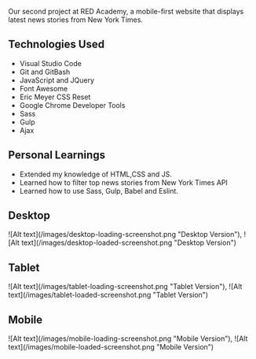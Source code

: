 Our second project at RED Academy, a mobile-first website that displays latest news stories from New York Times.

<h2>Technologies Used</h2>
<ul>
  <li>Visual Studio Code</li>
  <li>Git and GitBash</li>
  <li>JavaScript and JQuery</li>
  <li>Font Awesome</li>
  <li>Eric Meyer CSS Reset</li>
  <li>Google Chrome Developer Tools</li>
  <li>Sass</li>
  <li>Gulp</li>
  <li>Ajax</li>
</ul>

<h2>Personal Learnings</h2>
<ul>
  <li>Extended my knowledge of HTML,CSS and JS.</li>
  <li>Learned how to filter top news stories from New York Times API</li>
  <li>Learned how to use Sass, Gulp, Babel and Eslint.</li>
</ul>

<h2>Desktop</h2>
![Alt text](/images/desktop-loading-screenshot.png "Desktop Version"),
![Alt text](/images/desktop-loaded-screenshot.png "Desktop Version")

<h2>Tablet</h2>
![Alt text](/images/tablet-loading-screenshot.png "Tablet Version"),
![Alt text](/images/tablet-loaded-screenshot.png "Tablet Version")

<h2>Mobile</h2>
![Alt text](/images/mobile-loading-screenshot.png "Mobile Version"),
![Alt text](/images/mobile-loaded-screenshot.png "Mobile Version")
